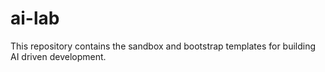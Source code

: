 # ai-lab
This repository contains the sandbox and bootstrap templates for building AI driven development.
